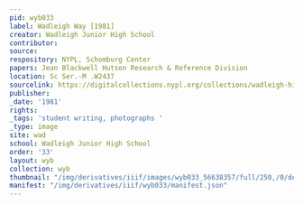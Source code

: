 ```yaml
---
pid: wyb033
label: Wadleigh Way [1981]
creator: Wadleigh Junior High School
contributor:
source:
respository: NYPL, Schomburg Center
papers: Jean Blackwell Hutson Research & Reference Division
location: Sc Ser.-M .W2437
sourcelink: https://digitalcollections.nypl.org/collections/wadleigh-high-school-yearbooks#/?tab=navigation
publisher:
_date: '1981'
rights:
_tags: 'student writing, photographs '
_type: image
site: wad
school: Wadleigh Junior High School
order: '33'
layout: wyb
collection: wyb
thumbnail: "/img/derivatives/iiif/images/wyb033_56638357/full/250,/0/default.jpg"
manifest: "/img/derivatives/iiif/wyb033/manifest.json"
---
```


